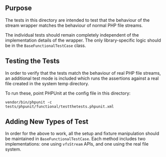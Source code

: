 ## Purpose

The tests in this directory are intended to test that the behaviour of the stream wrapper 
matches the behaviour of normal PHP file streams.

The individual tests should remain completely independent of the implementation details of 
the wrapper. The only library-specific logic should be in the `BaseFunctionalTestCase` class.

## Testing the Tests

In order to verify that the tests match the behaviour of real PHP file streams, an additional
test mode is included which runs the assertions against a real file created in the system temp
directory.

To run these, point PHPUnit at the config file in this directory:

    vendor/bin/phpunit -c tests/phpunit/functional/testthetests.phpunit.xml

## Adding New Types of Test

In order for the above to work, all the setup and fixture manipulation should be maintained in 
`BaseFunctionalTestCase`. Each method includes two implementations: one using `vfsStream` APIs, 
and one using the real file system. 